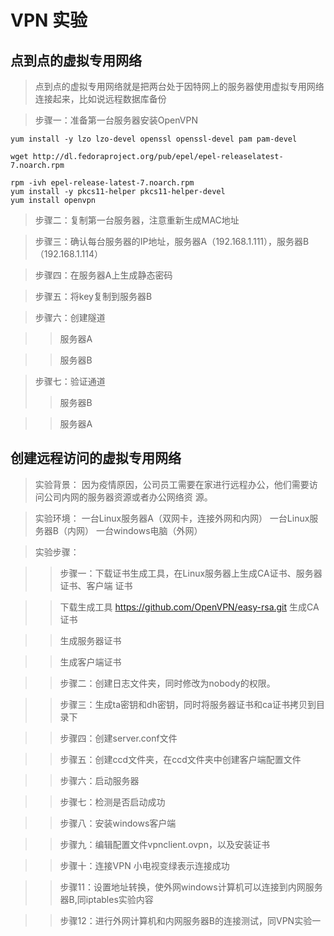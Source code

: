# VPN 实验

## 点到点的虚拟专⽤⽹络 
>点到点的虚拟专⽤⽹络就是把两台处于因特⽹上的服务器使⽤虚拟专⽤⽹络连接起来，⽐如说远程数据库备份 

>步骤⼀：准备第⼀台服务器安装OpenVPN 
```
yum install -y lzo lzo-devel openssl openssl-devel pam pam-devel  

wget http://dl.fedoraproject.org/pub/epel/epel-releaselatest-7.noarch.rpm 

rpm -ivh epel-release-latest-7.noarch.rpm 
yum install -y pkcs11-helper pkcs11-helper-devel 
yum install openvpn
```
>步骤二：复制第⼀台服务器，注意重新⽣成MAC地址

>步骤三：确认每台服务器的IP地址，服务器A（192.168.1.111），服务器B（192.168.1.114）

>步骤四：在服务器A上⽣成静态密码

>步骤五：将key复制到服务器B

>步骤六：创建隧道 

>>服务器A

>>服务器B

>步骤七：验证通道
>>服务器B

>>服务器A


## 创建远程访问的虚拟专⽤⽹络 
>实验背景： 因为疫情原因，公司员⼯需要在家进⾏远程办公，他们需要访问公司内⽹的服务器资源或者办公⽹络资 源。

>实验环境： ⼀台Linux服务器A（双⽹卡，连接外⽹和内⽹） ⼀台Linux服务器B（内⽹） ⼀台windows电脑（外⽹） 

>实验步骤： 

>>步骤⼀：下载证书⽣成⼯具，在Linux服务器上⽣成CA证书、服务器证书、客户端 证书

>>下载⽣成⼯具 https://github.com/OpenVPN/easy-rsa.git ⽣成CA证书 

>>⽣成服务器证书

>>⽣成客户端证书


>>步骤⼆：创建⽇志⽂件夹，同时修改为nobody的权限。

>>步骤三：⽣成ta密钥和dh密钥，同时将服务器证书和ca证书拷⻉到⽬录下 

>>步骤四：创建server.conf⽂件

>>步骤五：创建ccd⽂件夹，在ccd⽂件夹中创建客户端配置⽂件 

>>步骤六：启动服务器 

>>步骤七：检测是否启动成功

>>步骤⼋：安装windows客户端 

>>步骤九：编辑配置⽂件vpnclient.ovpn，以及安装证书

>>步骤⼗：连接VPN ⼩电视变绿表示连接成功 

>>步骤11：设置地址转换，使外⽹windows计算机可以连接到内⽹服务器B,同iptables实验内容 

>>步骤12：进⾏外⽹计算机和内⽹服务器B的连接测试，同VPN实验⼀